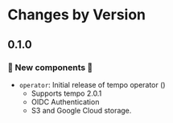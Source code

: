 Changes by Version
==================

<!-- next version -->

## 0.1.0

### 🚀 New components 🚀

- `operator`: Initial release of tempo operator ()
  - Supports tempo 2.0.1
  - OIDC Authentication
  - S3 and Google Cloud storage.
  
